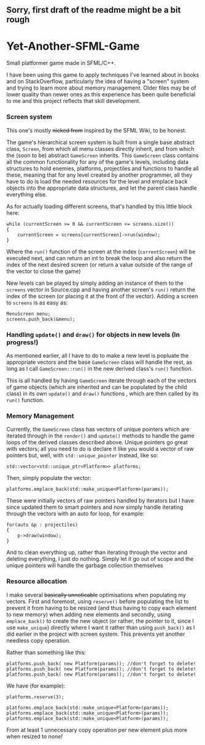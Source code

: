 ## Sorry, first draft of the readme might be a bit rough

# Yet-Another-SFML-Game
Small platformer game made in SFML/C++. 

I have been using this game to apply techniques I've learned about in books and on StackOverflow, particularly the idea of having a "screen" system and trying to learn more about memory management. Older files may be of lower quality than newer ones as this experience has been quite beneficial to me and this project reflects that skill development.

### Screen system

This one's mostly ~~nicked from~~ inspired by the SFML Wiki, to be honest.
 
The game's hierarchical screen system is built from a single base abstract class, `Screen`, from which all menu classes directly inherit, and from which the (soon to be) abstract `GameScreen` inherits. This `GameScreen` class contains all the common functionality for any of the game's levels, including data structures to hold enemies, platforms, projectiles and functions to handle all these, meaning that for any level created by another programmer, all they have to do is load the needed resources for the level and emplace back objects into the appropriate data structures, and let the parent class handle everything else. 

As for actually loading different screens, that's handled by this little block here:

```
while (currentScreen >= 0 && currentScreen <= screens.size()) 
{
	currentScreen = screens[currentScreen]->run(window);
}
```
Where the `run()` function of the screen at the index (`currentScreen`) will be executed next, and can return an int to break the loop and also return the index of the next desired screen (or return a value outside of the range of the vector to close the game)

New levels can be played by simply adding an instance of them to the `screens` vector in Source.cpp and having another screen's `run()` return the index of the screen (or placing it at the front of the vector). Adding a screen to `screens` is as easy as:
```
MenuScreen menu;
screens.push_back(&menu);
```

### Handling `update()` and `draw()` for objects in new levels (In progress!)

As mentioned earlier, all I have to do to make a new level is popluate the appropriate vectors and the base `GameScreen` class will handle the rest, as long as I call `GameScreen::run()` in the new derived class's `run()` function.

This is all handled by having `GameScreen` iterate through each of the vectors of game objects (which are inherited and can be populated by the child class) in its own `update()` and `draw()` functions , which are then called by its `run()` function.

### Memory Management

Currently, the `GameScreen` class has vectors of unique pointers which are iterated through in the `render()` and `update()` methods to handle the game loops of the derived classes described above. Unique pointers go great with vectors; all you need to do is declare it like you would a vector of raw pointers but, well, with `std::unique_pointer` instead, like so:

`std::vector<std::unique_ptr<Platform>> platforms;`

Then, simply populate the vector:

`platforms.emplace_back(std::make_unique<Platform>(params));`

These were initially vectors of raw pointers handled by iterators but I have since updated them to smart pointers and now simply handle iterating through the vectors with an auto for loop, for example:

```
for(auto &p : projectiles)
{
	p->draw(window);
}
```
And to clean everything up, rather than iterating through the vector and deleting everything, I just do nothing. Simply let it go out of scope and the unique pointers will handle the garbage collection themselves

### Resource allocation

I make several ~~basically unnoticable~~ optimisations when populating my vectors. First and foremost, using `reserve()` before populating the list to prevent it from having to be resized (and thus having to copy each element to new memory) when adding new elements and secondly, using `emplace_back()` to create the new object (or rather, the pointer to it, since I use `make_unique`) directly where I want it rather than using `push_back()` as I did earlier in the project with screen system. This prevents yet another needless copy operation.

Rather than something like this:
```
platforms.push_back( new Platform(params)); //don't forget to delete!
platforms.push_back( new Platform(params)); //don't forget to delete!
platforms.push_back( new Platform(params)); //don't forget to delete!
```
We have (for example):
```
platforms.reserve(3);

platforms.emplace_back(std::make_unique<Platform>(params));
platforms.emplace_back(std::make_unique<Platform>(params));
platforms.emplace_back(std::make_unique<Platform>(params));
```
From at least 1 unnecessary copy operation per new element plus more when resized to *none!*

